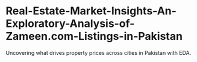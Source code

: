 # Real-Estate-Market-Insights-An-Exploratory-Analysis-of-Zameen.com-Listings-in-Pakistan
Uncovering what drives property prices across cities in Pakistan with EDA.

